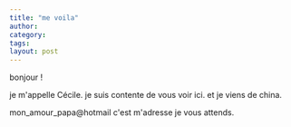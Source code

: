 ```yaml
---
title: "me voila"
author:
category: 
tags: 
layout: post
---
```

bonjour !

je m'appelle Cécile.
je suis contente de vous voir ici.
et je viens de china.

mon_amour_papa@hotmail
c'est m'adresse
je vous attends. 

